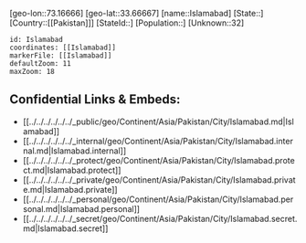 ﻿---
location: [33.66667,73.16666]
mapzoom: [7,12] 
mapmarker: city 
type: City
tags:
- geo/City


SpocWebEntityId: 35966
isDeleted: false
confidential: public

---
[geo-lon::73.16666]
[geo-lat::33.66667]
[name::Islamabad]
[State::]
[Country::[[Pakistan]]]
[StateId::]
[Population::]
[Unknown::32]


```leaflet
id: Islamabad
coordinates: [[Islamabad]]
markerFile: [[Islamabad]]
defaultZoom: 11 
maxZoom: 18
```


## Confidential Links & Embeds: 
- [[../../../../../../_public/geo/Continent/Asia/Pakistan/City/Islamabad.md|Islamabad]] 
- [[../../../../../../_internal/geo/Continent/Asia/Pakistan/City/Islamabad.internal.md|Islamabad.internal]] 
- [[../../../../../../_protect/geo/Continent/Asia/Pakistan/City/Islamabad.protect.md|Islamabad.protect]] 
- [[../../../../../../_private/geo/Continent/Asia/Pakistan/City/Islamabad.private.md|Islamabad.private]] 
- [[../../../../../../_personal/geo/Continent/Asia/Pakistan/City/Islamabad.personal.md|Islamabad.personal]] 
- [[../../../../../../_secret/geo/Continent/Asia/Pakistan/City/Islamabad.secret.md|Islamabad.secret]] 
